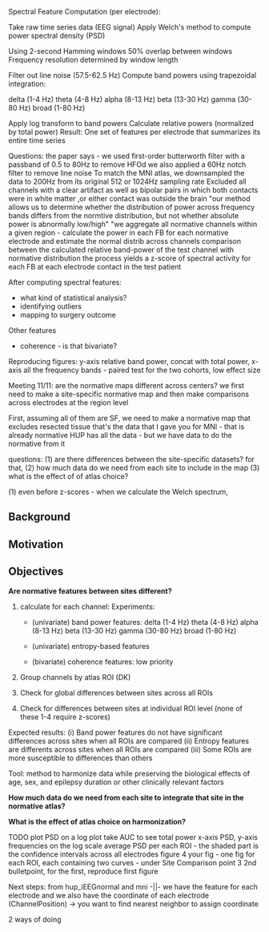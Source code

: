 Spectral Feature Computation (per electrode):

Take raw time series data (EEG signal)
Apply Welch's method to compute power spectral density (PSD)

Using 2-second Hamming windows
50% overlap between windows
Frequency resolution determined by window length

Filter out line noise (57.5-62.5 Hz)
Compute band powers using trapezoidal integration:

delta (1-4 Hz)
theta (4-8 Hz)
alpha (8-13 Hz)
beta (13-30 Hz)
gamma (30-80 Hz)
broad (1-80 Hz)

Apply log transform to band powers
Calculate relative powers (normalized by total power)
Result: One set of features per electrode that summarizes its entire time series

Questions:
the paper says - we used first-order butterworth filter with a passband of 0.5 to 80Hz to remove HFOd
we also applied a 60Hz notch filter to remove line noise
To match the MNI atlas, we downsampled the data to 200Hz from its original 512 or 1024Hz sampling rate
Excluded all channels with a clear artifact as well as bipolar pairs in which both contacts were in white matter ,or either contact was outside the brain
"our method allows us to determine whether the distribution of power across frequency bands differs from the normtive distribution, but not whether absolute power is abnormally low/high"
"we aggregate all normative channels within a given region - calculate the power in each FB for each normative electrode and estimate the normal distrib across channels
comparison between the calculated relative band-power of the test channel with normative distribution
the process yields a z-score of spectral activity for each FB at each electrode contact in the test patient

After computing spectral features:
- what kind of statistical analysis?
- identifying outliers
- mapping to surgery outcome 

Other features
- coherence - is that bivariate?

Reproducing figures:
y-axis relative band power, concat with total power, x-axis all the frequency bands - paired test for the two cohorts, low effect size

Meeting 11/11:
are the normative maps different across centers?
we first need to make a site-specific normative map and then make comparisons across electrodes at the region level

First, assuming all of them are SF, we need to make a normative map that excludes resected tissue
that's the data that I gave you for MNI - that is already normative
HUP has all the data - but we have data to do the normative from it

questions: 
(1) are there differences between the site-specific datasets?
for that, 
(2) how much data do we need from each site to include in the map
(3) what is the effect of of atlas choice?

(1)
even before z-scores - when we calculate the Welch spectrum, 

## Background

## Motivation

## Objectives
**Are normative features between sites different?**  
1. calculate for each channel:
    Experiments:
    - (univariate) band power features:
        delta (1-4 Hz)
        theta (4-8 Hz)
        alpha (8-13 Hz)
        beta (13-30 Hz)
        gamma (30-80 Hz)
        broad (1-80 Hz)

    - (univariate) entropy-based features
    - (bivariate) coherence features:
        low priority
 

2. Group channels by atlas ROI (DK)
3. Check for global differences between sites across all ROIs
4. Check for differences between sites at individual ROI level
(none of these 1-4 require z-scores)

Expected results:
(i) Band power features do not have significant differences across sites when all ROIs are compared
(ii) Entropy features are differents across sites when all ROIs are compared
(iii) Some ROIs are more susceptible to differences than others

Tool: method to harmonize data while preserving the biological effects of age, sex, and epilepsy duration or other clinically relevant factors

**How much data do we need from each site to integrate that site in the normative atlas?**  

**What is the effect of atlas choice on harmonization?**

TODO
plot PSD on a log plot
take AUC to see total power
x-axis PSD, y-axis frequencies on the log scale
average PSD per each ROI - the shaded part is the confidence intervals across all electrodes
figure 4 
your fig - one fig for each ROI, each containing two curves - 
under Site Comparison point 3 2nd bulletpoint, for the first, reproduce first figure

Next steps:
from hup_iEEGnormal and mni -||- 
we have the feature for each electrode and we also have the coordinate of each electrode (ChannelPosition) -> you want to find nearest neighbor to assign coordinate

2 ways of doing 